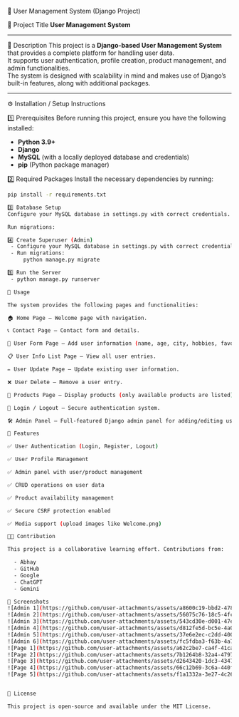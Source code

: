 🍕 User Management System (Django Project)

📌 Project Title
**User Management System**

---

📝 Description
This project is a **Django-based User Management System** that provides a complete platform for handling user data.  
It supports user authentication, profile creation, product management, and admin functionalities.  
The system is designed with scalability in mind and makes use of Django’s built-in features, along with additional packages.

---

⚙️ Installation / Setup Instructions

1️⃣ Prerequisites
Before running this project, ensure you have the following installed:
- **Python 3.9+**
- **Django**
- **MySQL** (with a locally deployed database and credentials)
- **pip** (Python package manager)

2️⃣ Required Packages
Install the necessary dependencies by running:

```bash
pip install -r requirements.txt

3️⃣ Database Setup
Configure your MySQL database in settings.py with correct credentials.

Run migrations:

4️⃣ Create Superuser (Admin)
 - Configure your MySQL database in settings.py with correct credentials.
 - Run migrations:
     python manage.py migrate

5️⃣ Run the Server
 - python manage.py runserver

🚀 Usage

The system provides the following pages and functionalities:

🏠 Home Page – Welcome page with navigation.

📞 Contact Page – Contact form and details.

📝 User Form Page – Add user information (name, age, city, hobbies, favorite food).

📋 User Info List Page – View all user entries.

✏️ User Update Page – Update existing user information.

❌ User Delete – Remove a user entry.

🛒 Products Page – Display products (only available products are listed).

🔑 Login / Logout – Secure authentication system.

🛠 Admin Panel – Full-featured Django admin panel for adding/editing users and products.

🌟 Features

✅ User Authentication (Login, Register, Logout)

✅ User Profile Management

✅ Admin panel with user/product management

✅ CRUD operations on user data

✅ Product availability management

✅ Secure CSRF protection enabled

✅ Media support (upload images like Welcome.png)

👨‍💻 Contribution

This project is a collaborative learning effort. Contributions from:

  - Abhay
  - GitHub
  - Google
  - ChatGPT
  - Gemini

📸 Screenshots
![Admin 1](https://github.com/user-attachments/assets/a8600c19-bbd2-4780-a41f-0bcba3225b60)
![Admin 2](https://github.com/user-attachments/assets/56075c76-18c5-4fce-8909-e5849672ce86)
![Admin 3](https://github.com/user-attachments/assets/543cd30e-d001-47ed-aebe-f5712f8adddd)
![Admin 4](https://github.com/user-attachments/assets/d812fe5d-bc5e-4a01-8ed8-67970ff823ce)
![Admin 5](https://github.com/user-attachments/assets/37e6e2ec-c2dd-4002-9782-0c5f965e58e8)
![Admin 6](https://github.com/user-attachments/assets/fc5fdba3-f63b-4a7f-ae6b-a73b87a24f45)
![Page 1](https://github.com/user-attachments/assets/a62c2be7-ca4f-41ca-af22-f09825527758)
![Page 2](https://github.com/user-attachments/assets/7b1264b8-32a4-4797-85ae-c6db50266be2)
![Page 3](https://github.com/user-attachments/assets/d2643420-1dc3-4347-84a5-87f28e0759dd)
![Page 4](https://github.com/user-attachments/assets/66c12b69-3c6a-440f-8fa4-ff9a13f9517d)
![Page 5](https://github.com/user-attachments/assets/f1a1332a-3e27-4c26-8477-d998e6a1df68)


📄 License

This project is open-source and available under the MIT License.
